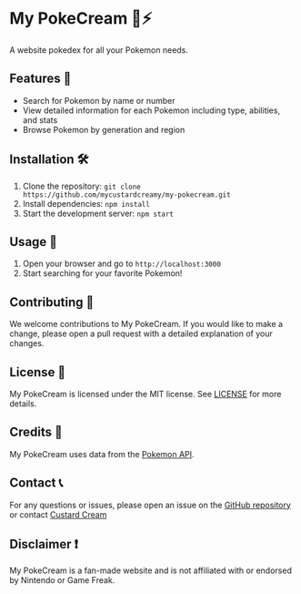 # My PokeCream 🍮⚡️
A website pokedex for all your Pokemon needs.

## Features 🔎
- Search for Pokemon by name or number
- View detailed information for each Pokemon including type, abilities, and stats
- Browse Pokemon by generation and region

## Installation 🛠
1. Clone the repository: `git clone https://github.com/mycustardcreamy/my-pokecream.git`
2. Install dependencies: `npm install`
3. Start the development server: `npm start`

## Usage 📲
1. Open your browser and go to `http://localhost:3000`
2. Start searching for your favorite Pokemon!

## Contributing 🤝
We welcome contributions to My PokeCream. If you would like to make a change, please open a pull request with a detailed explanation of your changes.

## License 📜
My PokeCream is licensed under the MIT license. See [LICENSE](LICENSE) for more details.

## Credits 🙏
My PokeCream uses data from the [Pokemon API](https://pokeapi.co/).

## Contact 📞
For any questions or issues, please open an issue on the [GitHub repository](https://github.com/mycustardcreamy/my-pokecream.git) or contact [Custard Cream](mycustardcreamy@gmail.com)

## Disclaimer ❗
My PokeCream is a fan-made website and is not affiliated with or endorsed by Nintendo or Game Freak.
